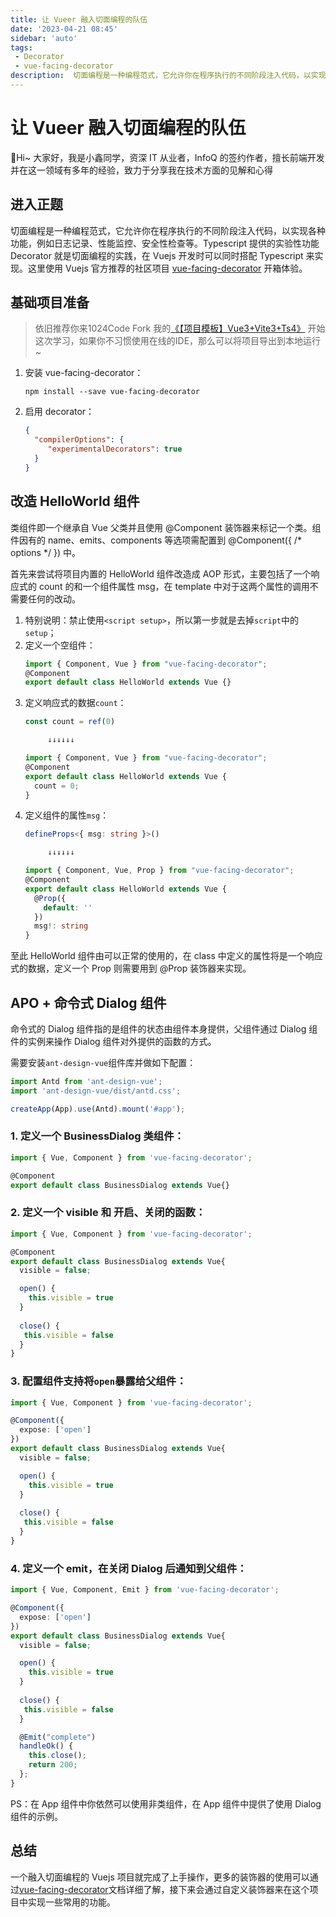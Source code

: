 ```yaml
---
title: 让 Vueer 融入切面编程的队伍
date: '2023-04-21 08:45'
sidebar: 'auto'
tags:
 - Decorator
 - vue-facing-decorator
description:  切面编程是一种编程范式，它允许你在程序执行的不同阶段注入代码，以实现各种功能，例如日志记录、性能监控、安全性检查等。Typescript 提供的实验性功能 Decorator 就是切面编程的实践，在 Vuejs 开发时可以同时搭配 Typescript 来实现。
---
```


# 让 Vueer 融入切面编程的队伍

🎄Hi~ 大家好，我是小鑫同学，资深 IT 从业者，InfoQ 的签约作者，擅长前端开发并在这一领域有多年的经验，致力于分享我在技术方面的见解和心得

## 进入正题

切面编程是一种编程范式，它允许你在程序执行的不同阶段注入代码，以实现各种功能，例如日志记录、性能监控、安全性检查等。Typescript 提供的实验性功能 Decorator 就是切面编程的实践，在 Vuejs 开发时可以同时搭配 Typescript 来实现。这里使用 Vuejs 官方推荐的社区项目 [vue-facing-decorator](https://github.com/facing-dev/vue-facing-decorator) 开箱体验。

## 基础项目准备

> 依旧推荐你来1024Code Fork 我的[《【项目模板】Vue3+Vite3+Ts4》](https://1024code.com/codecubes/0z9xIZl) 开始这次学习，如果你不习惯使用在线的IDE，那么可以将项目导出到本地运行~

1. 安装 vue-facing-decorator：
   ```shell
   npm install --save vue-facing-decorator
   ```
3. 启用 decorator：
   ```json
   {
     "compilerOptions": {
        "experimentalDecorators": true
     }
   }
   ```

## 改造 HelloWorld 组件

类组件即一个继承自 Vue 父类并且使用 @Component 装饰器来标记一个类。组件因有的 name、emits、components 等选项需配置到 @Component({ /* options */ }) 中。

首先来尝试将项目内置的 HelloWorld 组件改造成 AOP 形式，主要包括了一个响应式的 count 的和一个组件属性 msg，在 template 中对于这两个属性的调用不需要任何的改动。

1. 特别说明：禁止使用`<script setup>`，所以第一步就是去掉`script`中的`setup`；
2. 定义一个空组件：
   ```typescript
   import { Component, Vue } from "vue-facing-decorator";
   @Component
   export default class HelloWorld extends Vue {}
   ```
3. 定义响应式的数据`count`：
   ```typescript
   const count = ref(0)
   
        ↓↓↓↓↓↓

   import { Component, Vue } from "vue-facing-decorator";
   @Component
   export default class HelloWorld extends Vue {
     count = 0;
   }
   ```
4. 定义组件的属性`msg`：
   ```typescript
   defineProps<{ msg: string }>()

        ↓↓↓↓↓↓

   import { Component, Vue, Prop } from "vue-facing-decorator";
   @Component
   export default class HelloWorld extends Vue {
     @Prop({
       default: ''
     })
     msg!: string
   }
   ```

至此 HelloWorld 组件由可以正常的使用的，在 class 中定义的属性将是一个响应式的数据，定义一个 Prop 则需要用到 @Prop 装饰器来实现。

## APO + 命令式 Dialog 组件

命令式的 Dialog 组件指的是组件的状态由组件本身提供，父组件通过 Dialog 组件的实例来操作 Dialog 组件对外提供的函数的方式。

需要安装`ant-design-vue`组件库并做如下配置：
```ts
import Antd from 'ant-design-vue';
import 'ant-design-vue/dist/antd.css';

createApp(App).use(Antd).mount('#app');
```

### 1. 定义一个 BusinessDialog 类组件：

```typescript
import { Vue, Component } from 'vue-facing-decorator';

@Component
export default class BusinessDialog extends Vue{}
```

### 2. 定义一个 visible 和 开启、关闭的函数：

```typescript
import { Vue, Component } from 'vue-facing-decorator';

@Component
export default class BusinessDialog extends Vue{
  visible = false;

  open() {
    this.visible = true
  }
  
  close() {
   this.visible = false 
  }
}
```

### 3. 配置组件支持将`open`暴露给父组件：

```typescript
import { Vue, Component } from 'vue-facing-decorator';

@Component({
  expose: ['open']
})
export default class BusinessDialog extends Vue{
  visible = false;

  open() {
    this.visible = true
  }
  
  close() {
   this.visible = false 
  }
}
```

### 4. 定义一个 emit，在关闭 Dialog 后通知到父组件：

```typescript
import { Vue, Component, Emit } from 'vue-facing-decorator';

@Component({
  expose: ['open']
})
export default class BusinessDialog extends Vue{
  visible = false;

  open() {
    this.visible = true
  }
  
  close() {
   this.visible = false 
  }

  @Emit("complete")
  handleOk() {
    this.close();
    return 200;
  };
}
```

PS：在 App 组件中你依然可以使用非类组件，在 App 组件中提供了使用 Dialog 组件的示例。

<PreviewCode url="https://1024code.com/embed-ide/@小鑫同学/x5q1fkl" />

## 总结

一个融入切面编程的 Vuejs 项目就完成了上手操作，更多的装饰器的使用可以通过[vue-facing-decorator](https://facing-dev.github.io/vue-facing-decorator/#/zh-cn/quick-start/quick-start)文档详细了解，接下来会通过自定义装饰器来在这个项目中实现一些常用的功能。

<Comment />

